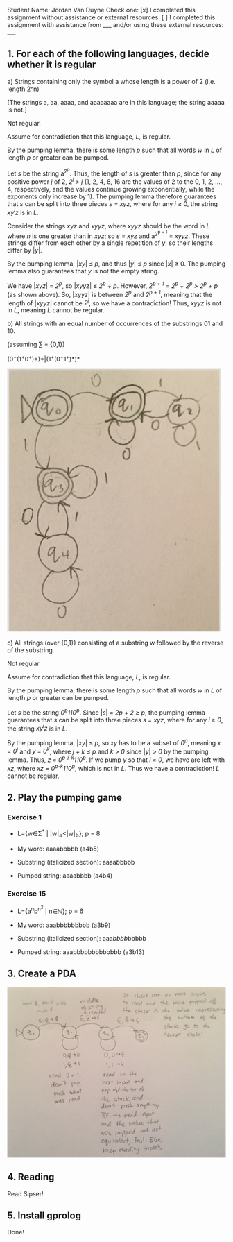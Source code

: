 Student Name: Jordan Van Duyne
Check one:
[x] I completed this assignment without assistance or external resources.
[ ] I completed this assignment with assistance from \_\_\_
   and/or using these external resources: ___

## 1. For each of the following languages, decide whether it is regular

a) Strings containing only the symbol a whose length is a power of 2 (i.e. length 2^n)

[The strings a, aa, aaaa, and aaaaaaaa are in this language; the string aaaaa is not.]

Not regular.

Assume for contradiction that this language, *L*, is regular.

By the pumping lemma, there is some length *p* such that all words *w* in *L* of length *p* or greater can be pumped.

Let *s* be the string a<sup>2<sup>p</sup></sup>. Thus, the length of *s* is greater than *p*, since for any positive power *j* of 2, *2<sup>j</sup> > j* (1, 2, 4, 8, 16 are the values of 2 to the 0, 1, 2, ..., 4, respectively, and the values continue growing exponentially, while the exponents only increase by 1). The pumping lemma therefore guarantees that *s* can be split into three pieces *s = xyz*, where for any *i* ≥ 0, the string *xy<sup>i</sup>z* is in *L*.

Consider the strings *xyz* and *xyyz*, where *xyyz* should be the word in *L* where *n* is one greater than in *xyz*; so *s = xyz* and a<sup>2<sup>p + 1</sup></sup> = *xyyz*. These strings differ from each other by a single repetition of *y*, so their lengths differ by |*y*|.

By the pumping lemma, |*xy*| ≤ *p*, and thus |*y*| ≤ *p* since |*x*| ≥ 0. The pumping lemma also guarantees that *y* is not the empty string.

We have |*xyz*| = *2<sup>p</sup>*, so |*xyyz*| ≤ *2<sup>p</sup> + p*. However, *2<sup>p + 1</sup> = 2<sup>p</sup> +  2<sup>p</sup> > 2<sup>p</sup> + p* (as shown above). So, |*xyyz*| is between *2<sup>p</sup>* and *2<sup>p + 1</sup>*, meaning that the length of |*xyyz*| cannot be *2<sup>j</sup>*, so we have a contradiction! Thus, *xyyz* is not in *L*, meaning *L* cannot be regular.

b) All strings with an equal number of occurrences of the substrings 01 and 10.

(assuming ∑ = {0,1})

(0<sup>+</sup>(1<sup>+</sup>0<sup>+</sup>)\*)\*|(1<sup>+</sup>(0<sup>+</sup>1<sup>+</sup>)\*)*

![1b DFA](images/1b.png)

c) All strings (over {0,1}) consisting of a substring w followed by the reverse of the substring.

Not regular.

Assume for contradiction that this language, *L*, is regular.

By the pumping lemma, there is some length *p* such that all words *w* in *L* of length *p* or greater can be pumped.

Let *s* be the string *0<sup>p</sup>110<sup>p</sup>*. Since |*s*| = *2p + 2 ≥ p*, the pumping lemma guarantees that *s* can be split into three pieces *s = xyz*, where for any *i ≥ 0*, the string *xy<sup>i</sup>z* is in *L*.

By the pumping lemma, |*xy*| ≤ *p*, so *xy* has to be a subset of *0<sup>p</sup>*, meaning *x = 0<sup>j</sup>* and *y = 0<sup>k</sup>*, where *j + k ≤ p* and *k > 0* since |*y*| > *0* by the pumping lemma. Thus, *z = 0<sup>p-j-k</sup>110<sup>p</sup>*. If we pump *y* so that *i = 0*, we have are left with *xz*, where *xz = 0<sup>p-k</sup>110<sup>p</sup>*, which is not in *L*. Thus we have a contradiction! *L* cannot be regular.

## 2. Play the pumping game

### Exercise 1

* L={w∈Σ<sup>\*</sup> | |w|<sub>𝕒</sub><|w|<sub>𝕓</sub>}; p = 8

* My word: aaaabbbbb (a4b5)

* Substring (italicized section): aaaa*b*bbbb

* Pumped string: aaaabbbb (a4b4)

### Exercise 15

* L={a<sup>n</sup>b<sup>n<sup>2</sup></sup> | n∈ℕ}; p = 6

* My word: aaabbbbbbbbb (a3b9)

* Substring (italicized section): aaa*bbbb*bbbbb

* Pumped string: aaabbbbbbbbbbbbb (a3b13)

## 3. Create a PDA
 ![PDA](images/3.png)

## 4. Reading

Read Sipser!

## 5. Install gprolog

Done!
